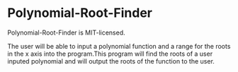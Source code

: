 # Polynomial-Root-Finder

Polynomial-Root-Finder is MIT-licensed.

The user will be able to input a polynomial function and a range for the roots in the x axis into the program.This program will find the roots of a user inputed polynomial and will output the roots of the function to the user.

